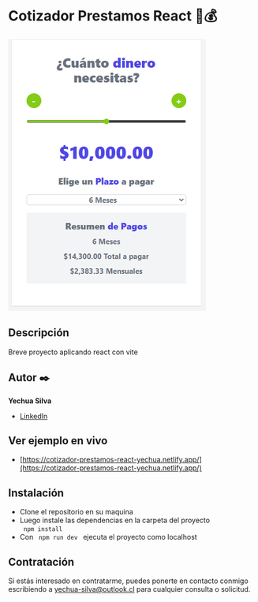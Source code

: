 <h1>Cotizador Prestamos React  🏦💰</h1>
<img src="public/1.png" alt="proyecto cotizador">

## Descripción 
Breve proyecto aplicando react con vite
## Autor ✒️
**Yechua Silva**

* [LinkedIn](https://www.linkedin.com/in/yechua-silva/)

## Ver ejemplo en vivo 
- [https://cotizador-prestamos-react-yechua.netlify.app/](https://cotizador-prestamos-react-yechua.netlify.app/)

## Instalación 
- Clone el repositorio en su maquina  
- Luego instale las dependencias en la carpeta del proyecto <br>
    <code> npm install </code>
- Con  <code> npm run dev </code>  ejecuta el proyecto como localhost
  
## Contratación
Si estás interesado en contratarme, puedes ponerte en contacto conmigo escribiendo a yechua-silva@outlook.cl para cualquier consulta o solicitud.
